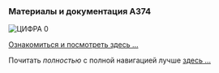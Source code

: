 ### Материалы и документация **А374**


![ЦИФРА 0](/assets/svg/123.svg)

[Ознакомиться и посмотреть здесь …](https://a374.ru)

Почитать _полностью_ c полной навигацией лучше [здесь …](https://a374ru.readthedocs.io)
